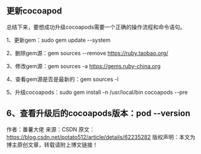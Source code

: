  ## 更新cocoapod
 
 
 总结下来，要想成功升级cocoapods需要一个正确的操作流程和命令语句。
 
 1、更新gem：sudo gem update --system
 
 2、删除gem源：gem sources --remove https://ruby.taobao.org/
 
 3、修改gem源：gem sources -a https://gems.ruby-china.org
 
 4、查看gem源是否是最新的：gem sources -l
 
 5、升级cocoapods：sudo gem install -n /usr/local/bin cocoapods --pre
 
 6、查看升级后的cocoapods版本：pod --version
 --------------------- 
 作者：番薯大佬 
 来源：CSDN 
 原文：https://blog.csdn.net/potato512/article/details/62235282 
 版权声明：本文为博主原创文章，转载请附上博文链接！
